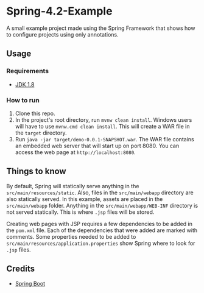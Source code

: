 # Spring-4.2-Example

A small example project made using the Spring Framework that shows how to configure projects using only annotations.

## Usage
### Requirements
* [JDK 1.8](http://www.oracle.com/technetwork/java/javase/downloads/index.html)

### How to run
1. Clone this repo.
2. In the project's root directory, run `mvnw clean install`. Windows users will have to use `mvnw.cmd clean install`. This will create a WAR file in the `target` directory.
3. Run `java -jar target/demo-0.0.1-SNAPSHOT.war`. The WAR file contains an embedded web server that will start up on port 8080. You can access the web page at `http://localhost:8080`.

## Things to know
By default, Spring will statically serve anything in the `src/main/resources/static`. Also, files in the `src/main/webapp` directory are also statically served. In this example, assets are placed in the `src/main/webapp` folder. Anything in the `src/main/webapp/WEB-INF` directory is not served statically. This is where `.jsp` files will be stored.

Creating web pages with JSP requires a few dependencies to be added in the `pom.xml` file. Each of the dependencies that were added are marked with comments. Some properties needed to be added to `src/main/resources/application.properties` show Spring where to look for `.jsp` files.  

## Credits
* [Spring Boot](http://projects.spring.io/spring-boot/)
